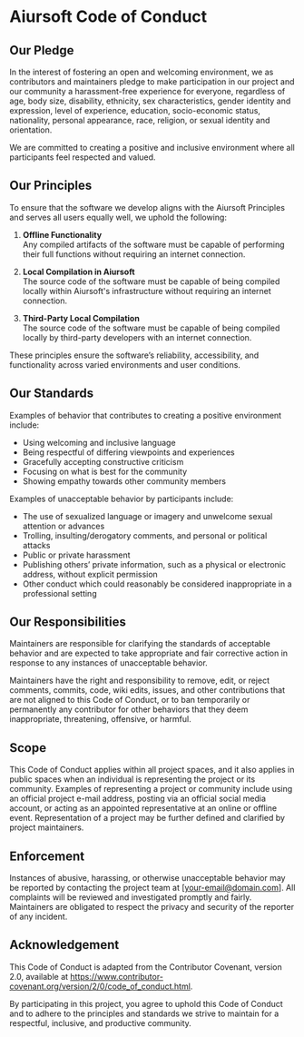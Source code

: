 # Aiursoft Code of Conduct

## Our Pledge

In the interest of fostering an open and welcoming environment, we as contributors and maintainers pledge to make participation in our project and our community a harassment-free experience for everyone, regardless of age, body size, disability, ethnicity, sex characteristics, gender identity and expression, level of experience, education, socio-economic status, nationality, personal appearance, race, religion, or sexual identity and orientation.

We are committed to creating a positive and inclusive environment where all participants feel respected and valued.

## Our Principles

To ensure that the software we develop aligns with the Aiursoft Principles and serves all users equally well, we uphold the following:

1. **Offline Functionality**  
   Any compiled artifacts of the software must be capable of performing their full functions without requiring an internet connection.

2. **Local Compilation in Aiursoft**  
   The source code of the software must be capable of being compiled locally within Aiursoft's infrastructure without requiring an internet connection.

3. **Third-Party Local Compilation**  
   The source code of the software must be capable of being compiled locally by third-party developers with an internet connection.

These principles ensure the software’s reliability, accessibility, and functionality across varied environments and user conditions.

## Our Standards

Examples of behavior that contributes to creating a positive environment include:

- Using welcoming and inclusive language
- Being respectful of differing viewpoints and experiences
- Gracefully accepting constructive criticism
- Focusing on what is best for the community
- Showing empathy towards other community members

Examples of unacceptable behavior by participants include:

- The use of sexualized language or imagery and unwelcome sexual attention or advances
- Trolling, insulting/derogatory comments, and personal or political attacks
- Public or private harassment
- Publishing others’ private information, such as a physical or electronic address, without explicit permission
- Other conduct which could reasonably be considered inappropriate in a professional setting

## Our Responsibilities

Maintainers are responsible for clarifying the standards of acceptable behavior and are expected to take appropriate and fair corrective action in response to any instances of unacceptable behavior.

Maintainers have the right and responsibility to remove, edit, or reject comments, commits, code, wiki edits, issues, and other contributions that are not aligned to this Code of Conduct, or to ban temporarily or permanently any contributor for other behaviors that they deem inappropriate, threatening, offensive, or harmful.

## Scope

This Code of Conduct applies within all project spaces, and it also applies in public spaces when an individual is representing the project or its community. Examples of representing a project or community include using an official project e-mail address, posting via an official social media account, or acting as an appointed representative at an online or offline event. Representation of a project may be further defined and clarified by project maintainers.

## Enforcement

Instances of abusive, harassing, or otherwise unacceptable behavior may be reported by contacting the project team at [your-email@domain.com]. All complaints will be reviewed and investigated promptly and fairly. Maintainers are obligated to respect the privacy and security of the reporter of any incident.

## Acknowledgement

This Code of Conduct is adapted from the Contributor Covenant, version 2.0, available at https://www.contributor-covenant.org/version/2/0/code_of_conduct.html.

By participating in this project, you agree to uphold this Code of Conduct and to adhere to the principles and standards we strive to maintain for a respectful, inclusive, and productive community.
